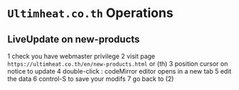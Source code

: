# `Ultimheat.co.th` Operations

## LiveUpdate on new-products

1 check you have webmaster privilege
2 visit page `https://ultimheat.co.th/en/new-products.html` or (th)
3 position cursor on notice to update
4 double-click : codeMirror editor opens in a new tab
5 edit the data
6 control-S to save your modifs
7 go back to (2) 
